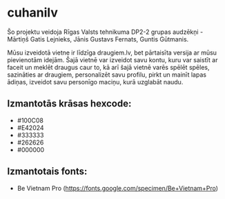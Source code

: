 # cuhanilv
Šo projektu veidoja Rīgas Valsts tehnikuma DP2-2 grupas audzēkņi - Mārtiņš Gatis Lejnieks, Jānis Gustavs Fernats, Guntis Gūtmanis.


Mūsu izveidotā vietne ir līdzīga draugiem.lv, bet pārtaisīta versija ar mūsu pievienotām idejām. Šajā vietnē var izveidot savu kontu, kuru var saistīt ar faceit un meklēt draugus caur to, kā arī šajā vietnē varēs spēlēt spēles, sazināties ar draugiem, personalizēt savu profilu, pirkt un mainīt lapas ādiņas, izveidot savu personīgo maciņu, kurā uzglabāt naudu. 



## Izmantotās krāsas hexcode:

- #100C08  
- #E42024  
- #333333
- #262626  
- #000000

## Izmantotais fonts:

- Be Vietnam Pro (https://fonts.google.com/specimen/Be+Vietnam+Pro)




